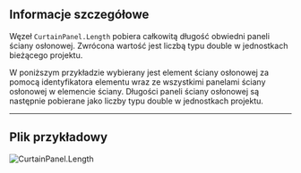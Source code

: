 ## Informacje szczegółowe
Węzeł `CurtainPanel.Length` pobiera całkowitą długość obwiedni paneli ściany osłonowej. Zwrócona wartość jest liczbą typu double w jednostkach bieżącego projektu.

W poniższym przykładzie wybierany jest element ściany osłonowej za pomocą identyfikatora elementu wraz ze wszystkimi panelami ściany osłonowej w elemencie ściany. Długości paneli ściany osłonowej są następnie pobierane jako liczby typu double w jednostkach projektu.
___
## Plik przykładowy

![CurtainPanel.Length](./Revit.Elements.CurtainPanel.Length_img.jpg)
